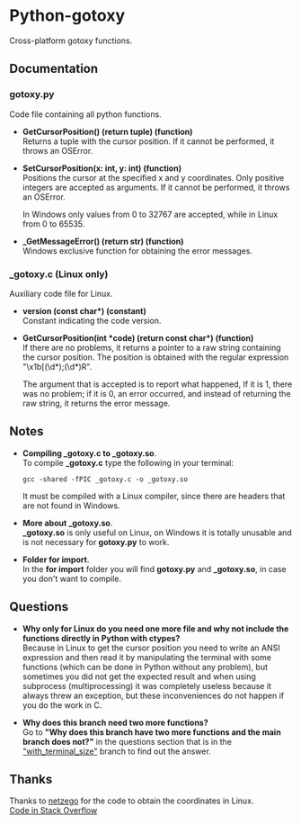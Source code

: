 # Python-gotoxy
Cross-platform gotoxy functions.

## Documentation
### gotoxy.py
Code file containing all python functions.

* **GetCursorPosition() (return tuple) (function)**<br>
Returns a tuple with the cursor position. If it cannot be performed, it throws an OSError.

* **SetCursorPosition(x: int, y: int) (function)**<br>
Positions the cursor at the specified x and y coordinates. Only positive integers are accepted as arguments. If it cannot be performed, it throws an OSError.

  In Windows only values from 0 to 32767 are accepted, while in Linux from 0 to 65535.

* **\_GetMessageError() (return str) (function)**<br>
Windows exclusive function for obtaining the error messages.

### \_gotoxy.c (Linux only)
Auxiliary code file for Linux.

* **version (const char\*) (constant)**<br>
Constant indicating the code version.

* **GetCursorPosition(int \*code) (return const char\*) (function)**<br>
If there are no problems, it returns a pointer to a raw string containing the cursor position. The position is obtained with the regular expression "\x1b[(\d\*);(\d\*)R".

  The argument that is accepted is to report what happened, If it is 1, there was no problem; if it is 0, an error occurred, and instead of returning the raw string, it returns the error message.

## Notes
* **Compiling \_gotoxy.c to \_gotoxy.so**.<br>
To compile **\_gotoxy.c** type the following in your terminal:
  ```
  gcc -shared -fPIC _gotoxy.c -o _gotoxy.so
  ```
  It must be compiled with a Linux compiler, since there are headers that are not found in Windows.

* **More about \_gotoxy.so**.<br>
**\_gotoxy.so** is only useful on Linux, on Windows it is totally unusable and is not necessary for **gotoxy.py** to work.

* **Folder for import**.<br>
In the **for import** folder you will find **gotoxy.py** and **\_gotoxy.so**, in case you don't want to compile.

## Questions
* **Why only for Linux do you need one more file and why not include the functions directly in Python with ctypes?**<br>
Because in Linux to get the cursor position you need to write an ANSI expression and then read it by manipulating the terminal with some functions (which can be done in Python without any problem), but sometimes you did not get the expected result and when using subprocess (multiprocessing) it was completely useless because it always threw an exception, but these inconveniences do not happen if you do the work in C.

* **Why does this branch need two more functions?**<br>
Go to **"Why does this branch have two more functions and the main branch does not?"** in the questions section that is in the ["with_terminal_size"](https://github.com/FrankC64/Python-gotoxy/tree/with_terminal_size) branch to find out the answer.

## Thanks
Thanks to [netzego](https://stackoverflow.com/users/2787738/netzego) for the code to obtain the coordinates in Linux.<br>
[Code in Stack Overflow](https://stackoverflow.com/a/46675451/17948078)
